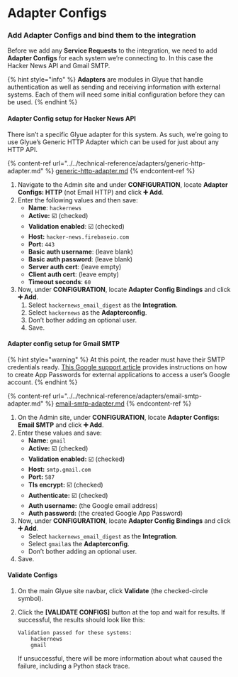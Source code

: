# Adapter Configs

### Add Adapter Configs and bind them to the integration <a href="#step3-adapterconfigs-addadapterconfigsandbindthemtotheintegration" id="step3-adapterconfigs-addadapterconfigsandbindthemtotheintegration"></a>

Before we add any **Service Requests** to the integration, we need to add **Adapter Configs** for each system we’re connecting to. In this case the Hacker News API and Gmail SMTP.

{% hint style="info" %}
**Adapters** are modules in Glyue that handle authentication as well as sending and receiving information with external systems. Each of them will need some initial configuration before they can be used.
{% endhint %}

#### Adapter Config setup for Hacker News API <a href="#step3-adapterconfigs-adapterconfigsetupforhackernewsapi" id="step3-adapterconfigs-adapterconfigsetupforhackernewsapi"></a>

There isn’t a specific Glyue adapter for this system. As such, we’re going to use Glyue’s Generic HTTP Adapter which can be used for just about any HTTP API.

{% content-ref url="../../technical-reference/adapters/generic-http-adapter.md" %}
[generic-http-adapter.md](../../technical-reference/adapters/generic-http-adapter.md)
{% endcontent-ref %}

1. Navigate to the Admin site and under **CONFIGURATION**, locate **Adapter Configs: HTTP** (not Email HTTP) and click **➕ Add**.
2. Enter the following values and then save:
   * **Name**: `hackernews`
   * **Active:** ☑️ (checked)
   * **Validation enabled**: ☑️ (checked)
   * **Host:** `hacker-news.firebaseio.com`
   * **Port:** `443`
   * **Basic auth username**: (leave blank)
   * **Basic auth password**: (leave blank)
   * **Server auth cert**: (leave empty)
   * **Client auth cert**: (leave empty)
   * **Timeout seconds**: `60`
3. Now, under **CONFIGURATION**, locate **Adapter Config Bindings** and click **➕ Add**.
   1. Select `hackernews_email_digest` as the **Integration**.
   2. Select `hackernews` as the **Adapterconfig**.
   3. Don’t bother adding an optional user.
   4. Save.

#### Adapter config setup for Gmail SMTP <a href="#step3-adapterconfigs-adapterconfigsetupforgmailsmtp" id="step3-adapterconfigs-adapterconfigsetupforgmailsmtp"></a>

{% hint style="warning" %}
At this point, the reader must have their SMTP credentials ready. [This Google support article](https://support.google.com/accounts/answer/185833?hl=en) provides instructions on how to create App Passwords for external applications to access a user’s Google account.
{% endhint %}

{% content-ref url="../../technical-reference/adapters/email-smtp-adapter.md" %}
[email-smtp-adapter.md](../../technical-reference/adapters/email-smtp-adapter.md)
{% endcontent-ref %}

1. On the Admin site, under **CONFIGURATION**, locate **Adapter Configs: Email SMTP** and click **➕ Add**.
2. Enter these values and save:
   * **Name:** `gmail`
   * **Active:** ☑️ (checked)
   * **Validation enabled:** ☑️ (checked)
   * **Host:** `smtp.gmail.com`
   * **Port:** `587`
   * **Tls encrypt:** ☑️ (checked)
   * **Authenticate:** ☑️ (checked)
   * **Auth username:** (the Google email address)
   * **Auth password:** (the created Google App Password)
3. Now, under **CONFIGURATION**, locate **Adapter Config Bindings** and click **➕ Add**.
   * Select `hackernews_email_digest` as the **Integration**.
   * Select `gmail`as the **Adapterconfig**.
   * Don’t bother adding an optional user.
4. Save.

#### Validate Configs <a href="#step3-adapterconfigs-validateconfigs" id="step3-adapterconfigs-validateconfigs"></a>

1. On the main Glyue site navbar, click **Validate** (the checked-circle symbol).
2.  Click the **\[VALIDATE CONFIGS]** button at the top and wait for results. If successful, the results should look like this:

    ```
    Validation passed for these systems:
        hackernews
        gmail
    ```

    If unsuccessful, there will be more information about what caused the failure, including a Python stack trace.

